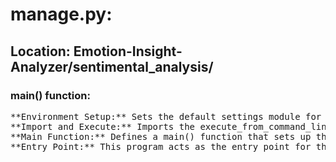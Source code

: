 # manage.py:
## Location: Emotion-Insight-Analyzer/sentimental_analysis/
### main() function:

<pre>
**Environment Setup:** Sets the default settings module for the Django project.
**Import and Execute:** Imports the execute_from_command_line function from Django's core management module and runs it with the command-line arguments.
**Main Function:** Defines a main() function that sets up the environment and executes the command-line utility.
**Entry Point:** This program acts as the entry point for the application.
</pre>